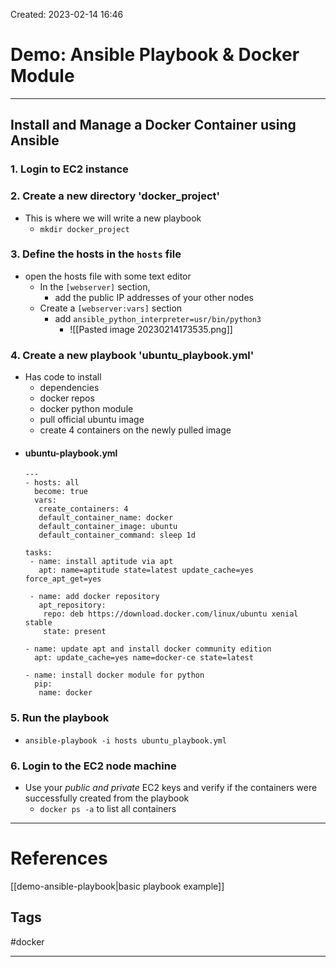 Created: 2023-02-14 16:46
# Demo: Ansible Playbook & Docker Module
---
## Install and Manage a Docker Container using Ansible

### 1. Login to EC2 instance

### 2. Create a new directory 'docker_project'
- This is where we will write a new playbook
	- `mkdir docker_project`

### 3. Define the hosts in the `hosts` file
- open the hosts file with some text editor
	- In the `[webserver]` section, 
		- add the public IP addresses of your other nodes
	- Create a `[webserver:vars]` section
		- add `ansible_python_interpreter=usr/bin/python3`
			- ![[Pasted image 20230214173535.png]]

### 4. Create a new playbook 'ubuntu_playbook.yml'
- Has code to install
	- dependencies
	- docker repos
	- docker python module
	- pull official ubuntu image
	- create 4 containers on the newly pulled image
- #### ubuntu-playbook.yml
	```
	---
	- hosts: all
	  become: true
	  vars:
	   create_containers: 4
	   default_container_name: docker
	   default_container_image: ubuntu
	   default_container_command: sleep 1d
	
	tasks:
	 - name: install aptitude via apt
	   apt: name=aptitude state=latest update_cache=yes force_apt_get=yes
	 
	 - name: add docker repository
	   apt_repository:
	    repo: deb https://download.docker.com/linux/ubuntu xenial stable
	    state: present
	
	- name: update apt and install docker community edition
	  apt: update_cache=yes name=docker-ce state=latest
	
	- name: install docker module for python
	  pip:
	   name: docker
	```   

### 5. Run the playbook 
- `ansible-playbook -i hosts ubuntu_playbook.yml`

### 6. Login to the EC2 node machine 
- Use your *public and private* EC2 keys and verify if the containers were successfully created from the playbook
	- `docker ps -a` to list all containers

---
# References
[[demo-ansible-playbook|basic playbook example]]

## Tags

#docker

---
